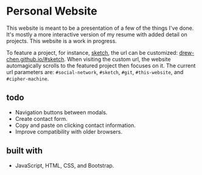 # Personal Website

This website is meant to be a presentation of a few of the things I've done. It's
mostly a more interactive version of my resume with added detail on projects. This website
is a work in progress.

To feature a project, for instance, [sketch](https://github.com/drew-chen/sketch), the url can be customized: [drew-chen.github.io/#sketch](https://drew-chen.github.io#sketch). When visiting the custom url, the website automagically scrolls to the featured project then focuses on it. The current url parameters are: `#social-network`, `#sketch`, `#git`, `#this-website`, and `#cipher-machine`.


## todo

* Navigation buttons between modals.
* Create contact form.
* Copy and paste on clicking contact information.
* Improve compatibility with older browsers.

## built with

* JavaScript, HTML, CSS, and Bootstrap.
